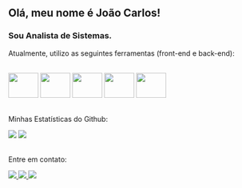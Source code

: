 ## Olá, meu nome é João Carlos!
### Sou  Analista de Sistemas.

Atualmente, utilizo as seguintes ferramentas (front-end e back-end):

<div  style="display: inline_block"> </br>
  <img width="60" height="50" src="https://cdn.jsdelivr.net/gh/devicons/devicon@latest/icons/javascript/javascript-original.svg" />
  <img width="60" height="50" src="https://cdn.jsdelivr.net/gh/devicons/devicon@latest/icons/typescript/typescript-original.svg" />
  <img width="60" height="50" src="https://cdn.jsdelivr.net/gh/devicons/devicon@latest/icons/react/react-original-wordmark.svg" />
  <img  width="60" height="50" src="https://cdn.jsdelivr.net/gh/devicons/devicon@latest/icons/nodejs/nodejs-original-wordmark.svg" />
  <img  width="60" height="50" src="https://cdn.jsdelivr.net/gh/devicons/devicon@latest/icons/csharp/csharp-original.svg" />
</div> </br>


Minhas Estatísticas do Github: 

 <div>
    <img src="https://github-readme-stats.vercel.app/api/top-langs/?username=joaobueno07&theme=tokyonight&layout=donut"/>
    <img src="https://github-readme-stats.vercel.app/api?username=joaobueno07&theme=tokyonight&show_icons=true"/>
 </div> </br>

  Entre em contato:
<div>
  <a href="mailto:buenotjoao07@gmail.com" target="_blank">
    <img src="https://img.shields.io/badge/Gmail-D14836?style=for-the-badge&logo=gmail&logoColor=white" target="_blank">
  </a>
  
  <a href="https://www.linkedin.com/in/jo%C3%A3o-bueno-7b0799261/">
    <img src="https://img.shields.io/badge/LinkedIn-0077B5?style=for-the-badge&logo=linkedin&logoColor=white">
  </a>

  <a href="https://portifolio-tau-six-83.vercel.app/contato">
    <img src="https://img.shields.io/badge/website-000000?style=for-the-badge&logo=About.me&logoColor=white">
  </a>
</div>

